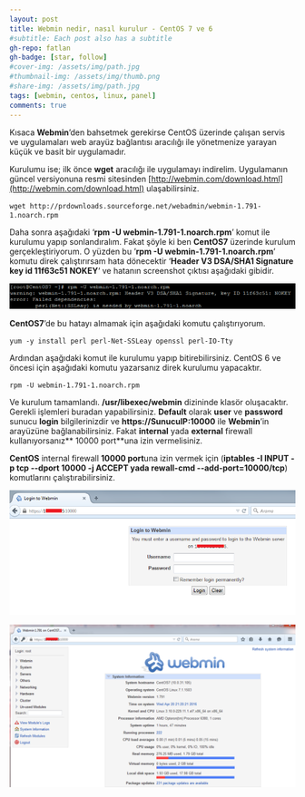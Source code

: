 ```yaml
---
layout: post
title: Webmin nedir, nasıl kurulur - CentOS 7 ve 6
#subtitle: Each post also has a subtitle
gh-repo: fatlan
gh-badge: [star, follow]
#cover-img: /assets/img/path.jpg
#thumbnail-img: /assets/img/thumb.png
#share-img: /assets/img/path.jpg
tags: [webmin, centos, linux, panel]
comments: true
---
```

Kısaca **Webmin**’den bahsetmek gerekirse CentOS üzerinde çalışan servis ve uygulamaları web arayüz bağlantısı aracılığı ile yönetmenize yarayan küçük ve basit bir uygulamadır.

Kurulumu ise; ilk önce **wget** aracılığı ile uygulamayı indirelim. Uygulamanın güncel versiyonuna resmi sitesinden [http://webmin.com/download.html](http://webmin.com/download.html) ulaşabilirsiniz.

~~~
wget http://prdownloads.sourceforge.net/webadmin/webmin-1.791-1.noarch.rpm
~~~

Daha sonra aşağıdaki ‘**rpm -U webmin-1.791-1.noarch.rpm**’ komut ile kurulumu yapıp sonlandıralım. Fakat şöyle ki ben **CentOS7** üzerinde kurulum gerçekleştiriyorum. O yüzden bu ’**rpm -U webmin-1.791-1.noarch.rpm**’ komutu direk çalıştırırsam hata dönecektir ‘**Header V3 DSA/SHA1 Signature key id 11f63c51 NOKEY**‘ ve hatanın screenshot çıktısı aşağıdaki gibidir.

![Crepe](/assets/img/centos6-7-webmin/webmin01.png)

**CentOS7**’de bu hatayı almamak için aşağıdaki komutu çalıştırıyorum.

~~~
yum -y install perl perl-Net-SSLeay openssl perl-IO-Tty
~~~

Ardından aşağıdaki komut ile kurulumu yapıp bitirebilirsiniz. CentOS 6 ve öncesi için aşağıdaki komutu yazarsanız direk kurulumu yapacaktır.

~~~
rpm -U webmin-1.791-1.noarch.rpm
~~~

Ve kurulum tamamlandı. **/usr/libexec/webmin** dizininde klasör oluşacaktır. Gerekli işlemleri buradan yapabilirsiniz. **Default** olarak **user** ve **password** sunucu **login** bilgilerinizdir ve **https://SunucuIP:10000** ile **Webmin**’in arayüzüne bağlanabilirsiniz. Fakat **internal** yada **external** firewall kullanıyorsanız** 10000 port**una izin vermelisiniz.

**CentOS** internal firewall **10000 port**una izin vermek için (**iptables -I INPUT -p tcp --dport 10000 -j ACCEPT yada rewall-cmd --add-port=10000/tcp**) komutlarını çalıştırabilirsiniz.

![Crepe](/assets/img/centos6-7-webmin/webmin02.png)

![Crepe](/assets/img/centos6-7-webmin/webmin03.png)
